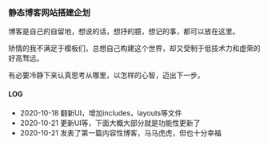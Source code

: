 ### 静态博客网站搭建企划

博客是自己的自留地，想说的话，想抒的臆，想记的事，都可以放在这里。

矫情的我不满足于模板们，总想自己构建这个世界，却又受制于低技术力和虚荣的好高骛远。

有必要冷静下来认真思考从哪里，以怎样的心智，迈出下一步。

#### LOG
* 2020-10-18 翻新UI，增加includes，layouts等文件
* 2020-10-21 更新UI等，下面大概大部分就是功能性更新了
* 2020-10-21 发表了第一篇内容性博客，马马虎虎，但也十分幸福
